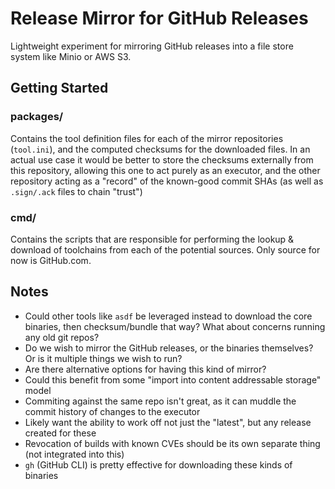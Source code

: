 # Release Mirror for GitHub Releases

Lightweight experiment for mirroring GitHub releases into a file store system like Minio or AWS S3.

## Getting Started


### packages/

Contains the tool definition files for each of the mirror repositories (`tool.ini`), and the computed checksums for the downloaded files. In an actual use case it would be better to store the checksums externally from this repository, allowing this one to act purely as an executor, and the other repository acting as a "record" of the known-good commit SHAs (as well as `.sign/.ack` files to chain "trust")

### cmd/

Contains the scripts that are responsible for performing the lookup & download of toolchains from each of the potential sources. Only source for now is GitHub.com.

## Notes

- Could other tools like `asdf` be leveraged instead to download the core binaries, then checksum/bundle that way? What about concerns running any old git repos?
- Do we wish to mirror the GitHub releases, or the binaries themselves? Or is it multiple things we wish to run?
- Are there alternative options for having this kind of mirror?
- Could this benefit from some "import into content addressable storage" model
- Commiting against the same repo isn't great, as it can muddle the commit history of changes to the executor
- Likely want the ability to work off not just the "latest", but any release created for these
- Revocation of builds with known CVEs should be its own separate thing (not integrated into this)
- `gh` (GitHub CLI) is pretty effective for downloading these kinds of binaries
